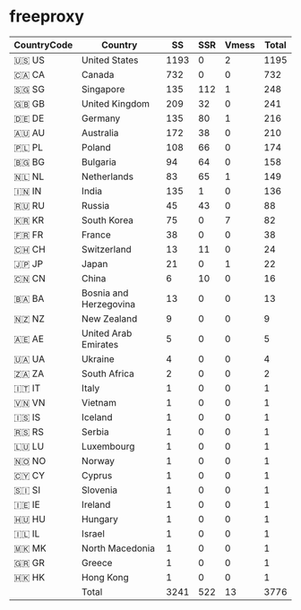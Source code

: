 # freeproxy

|CountryCode|Country|SS|SSR|Vmess|Total|
|  ----  | ----  |  ----  | ----  |  ----  | ----  |
|🇺🇸 US|United States|1193|0|2|1195|
|🇨🇦 CA|Canada|732|0|0|732|
|🇸🇬 SG|Singapore|135|112|1|248|
|🇬🇧 GB|United Kingdom|209|32|0|241|
|🇩🇪 DE|Germany|135|80|1|216|
|🇦🇺 AU|Australia|172|38|0|210|
|🇵🇱 PL|Poland|108|66|0|174|
|🇧🇬 BG|Bulgaria|94|64|0|158|
|🇳🇱 NL|Netherlands|83|65|1|149|
|🇮🇳 IN|India|135|1|0|136|
|🇷🇺 RU|Russia|45|43|0|88|
|🇰🇷 KR|South Korea|75|0|7|82|
|🇫🇷 FR|France|38|0|0|38|
|🇨🇭 CH|Switzerland|13|11|0|24|
|🇯🇵 JP|Japan|21|0|1|22|
|🇨🇳 CN|China|6|10|0|16|
|🇧🇦 BA|Bosnia and Herzegovina|13|0|0|13|
|🇳🇿 NZ|New Zealand|9|0|0|9|
|🇦🇪 AE|United Arab Emirates|5|0|0|5|
|🇺🇦 UA|Ukraine|4|0|0|4|
|🇿🇦 ZA|South Africa|2|0|0|2|
|🇮🇹 IT|Italy|1|0|0|1|
|🇻🇳 VN|Vietnam|1|0|0|1|
|🇮🇸 IS|Iceland|1|0|0|1|
|🇷🇸 RS|Serbia|1|0|0|1|
|🇱🇺 LU|Luxembourg|1|0|0|1|
|🇳🇴 NO|Norway|1|0|0|1|
|🇨🇾 CY|Cyprus|1|0|0|1|
|🇸🇮 SI|Slovenia|1|0|0|1|
|🇮🇪 IE|Ireland|1|0|0|1|
|🇭🇺 HU|Hungary|1|0|0|1|
|🇮🇱 IL|Israel|1|0|0|1|
|🇲🇰 MK|North Macedonia|1|0|0|1|
|🇬🇷 GR|Greece|1|0|0|1|
|🇭🇰 HK|Hong Kong|1|0|0|1|
||Total|3241|522|13|3776|
